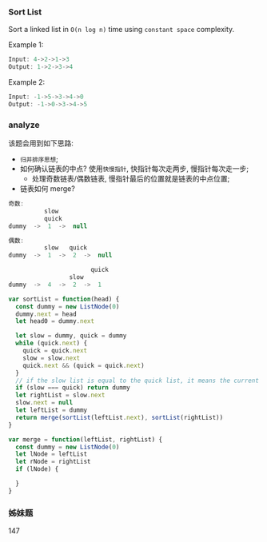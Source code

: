 ### Sort List

Sort a linked list in `O(n log n)` time using `constant space` complexity.

Example 1:

```js
Input: 4->2->1->3
Output: 1->2->3->4
```

Example 2:

```js
Input: -1->5->3->4->0
Output: -1->0->3->4->5
```

### analyze

该题会用到如下思路:

* `归并排序思想`;
* 如何确认链表的中点? 使用`快慢指针`, 快指针每次走两步, 慢指针每次走一步;
  * 处理奇数链表/偶数链表, 慢指针最后的位置就是链表的中点位置;
* 链表如何 merge?

```js
奇数:
          slow
          quick
dummy  ->  1  ->  null

偶数:
          slow   quick
dummy  ->  1  ->  2  ->  null
```

```js
                       quick
                 slow
dummy  ->  4  ->  2  ->  1
```

```js
var sortList = function(head) {
  const dummy = new ListNode(0)
  dummy.next = head
  let head0 = dummy.next

  let slow = dummy, quick = dummy
  while (quick.next) {
    quick = quick.next
    slow = slow.next
    quick.next && (quick = quick.next)
  }
  // if the slow list is equal to the quick list, it means the current list only has one node.
  if (slow === quick) return dummy
  let rightList = slow.next
  slow.next = null
  let leftList = dummy
  return merge(sortList(leftList.next), sortList(rightList))
}

var merge = function(leftList, rightList) {
  const dummy = new ListNode(0)
  let lNode = leftList
  let rNode = rightList
  if (lNode) {

  }
}
```

### 姊妹题

147